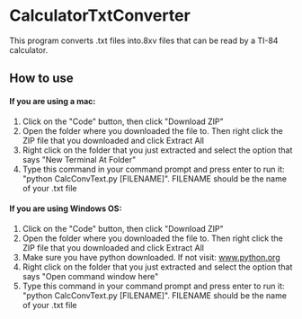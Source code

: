 # CalculatorTxtConverter
This program converts .txt files into.8xv files that can be read by a TI-84 calculator. 

## How to use
#### If you are using a mac: 
1. Click on the "Code" button, then click "Download ZIP"
2. Open the folder where you downloaded the file to. Then right click the ZIP file that you downloaded and click Extract All
3. Right click on the folder that you just extracted and select the option that says "New Terminal At Folder"
4. Type this command in your command prompt and press enter to run it: "python CalcConvText.py [FILENAME]". FILENAME should be the name of your .txt file


#### If you are using Windows OS: 
1. Click on the "Code" button, then click "Download ZIP"
2. Open the folder where you downloaded the file to. Then right click the ZIP file that you downloaded and click Extract All
3. Make sure you have python downloaded. If not visit: www.python.org
4. Right click on the folder that you just extracted and select the option that says "Open command window here"
5. Type this command in your command prompt and press enter to run it: "python CalcConvText.py [FILENAME]". FILENAME should be the name of your .txt file

